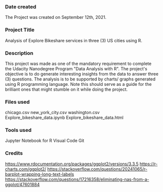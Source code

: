 ### Date created
The Project was created on September 12th, 2021.

### Project Title
Analysis of Explore Bikeshare services in three (3) US cities using R.

### Description
This project was made as one of the mandatory requirement to complete the Udacity Nanodegree Program "Data Analysis with R". The project's objective is to do generate interesting insights from the data to answer three (3) questions. The analysis is to be supported by charts/ graphs generated using R programming language. 
Note this should serve as a guide for the brilliant ones that might stumble on it while doing the project.

### Files used
chicago.csv
new_york_city.csv
washington.csv
Explore_bikeshare_data.ipynb
Explore_bikeshare_data.html

### Tools used
Jupyter Notebook for R
Visual Code
Git

### Credits
https://www.rdocumentation.org/packages/ggplot2/versions/3.3.5
https://r-charts.com/ggplot2/
https://stackoverflow.com/questions/20241065/r-barplot-wrapping-long-text-labels
https://stackoverflow.com/questions/17216358/eliminating-nas-from-a-ggplot/47601884

